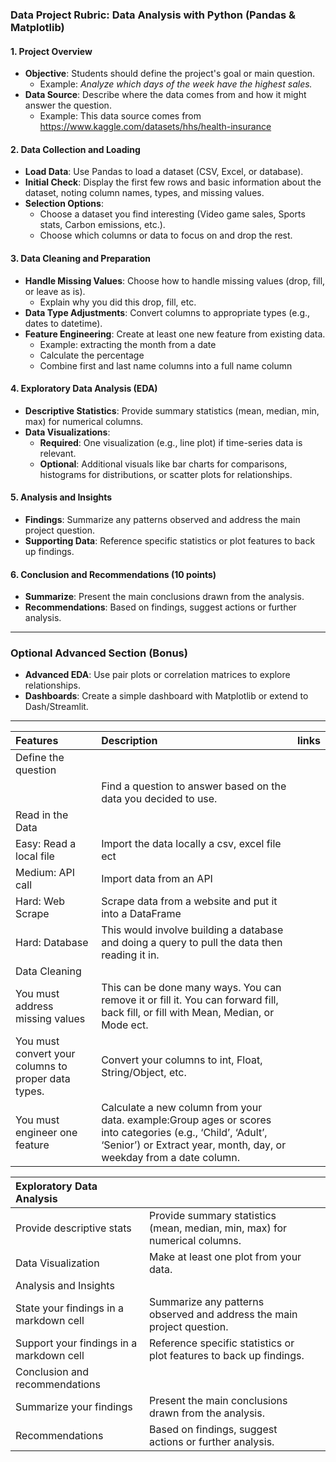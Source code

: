 ### **Data Project Rubric:**  **Data Analysis with Python (Pandas & Matplotlib)**

#### **1\. Project Overview** 

* **Objective**: Students should define the project's goal or main question.   
  * Example: *Analyze which days of the week have the highest sales.*  
* **Data Source**: Describe where the data comes from and how it might answer the question.  
  * Example: This data source comes from https://www.kaggle.com/datasets/hhs/health-insurance

#### **2\. Data Collection and Loading** 

* **Load Data**: Use Pandas to load a dataset (CSV, Excel, or database).  
* **Initial Check**: Display the first few rows and basic information about the dataset, noting column names, types, and missing values.  
* **Selection Options**:  
  * Choose a dataset you find interesting (Video game sales, Sports stats, Carbon emissions, etc.).  
  * Choose which columns or data to focus on and drop the rest.

#### **3\. Data Cleaning and Preparation** 

* **Handle Missing Values**: Choose how to handle missing values (drop, fill, or leave as is).  
  * Explain why you did this drop, fill, etc.   
* **Data Type Adjustments**: Convert columns to appropriate types (e.g., dates to datetime).  
* **Feature Engineering**: Create at least one new feature from existing data.  
  * Example: extracting the month from a date  
  * Calculate the percentage  
  * Combine first and last name columns into a full name column 

#### **4\. Exploratory Data Analysis (EDA)** 

* **Descriptive Statistics**: Provide summary statistics (mean, median, min, max) for numerical columns.  
* **Data Visualizations**:  
  * **Required**: One visualization (e.g., line plot) if time-series data is relevant.  
  * **Optional**: Additional visuals like bar charts for comparisons, histograms for distributions, or scatter plots for relationships.

#### **5\. Analysis and Insights**

* **Findings**: Summarize any patterns observed and address the main project question.  
* **Supporting Data**: Reference specific statistics or plot features to back up findings.

#### **6\. Conclusion and Recommendations (10 points)**

* **Summarize**: Present the main conclusions drawn from the analysis.  
* **Recommendations**: Based on findings, suggest actions or further analysis.

---

### **Optional Advanced Section (Bonus)**

* **Advanced EDA**: Use pair plots or correlation matrices to explore relationships.  
* **Dashboards**: Create a simple dashboard with Matplotlib or extend to Dash/Streamlit.

---

| Features | Description  | links |
| :---- | :---- | :---- |
| Define the question |  |  |
|  | Find a question to answer based on the data you decided to use.  |  |
| Read in the Data  |  |  |
| Easy: Read a local file | Import the data locally a csv, excel file ect  |  |
| Medium: API call  | Import data from an API  |  |
| Hard: Web Scrape  | Scrape data from a website and put it into a DataFrame |  |
| Hard: Database  | This would involve building a database and doing a query to pull the data then reading it in.  |  |
| Data Cleaning  |  |  |
| You must address missing values  | This can be done many ways. You can remove it or fill it. You can forward fill, back fill, or fill with Mean, Median, or Mode ect.   |  |
| You must convert your columns to proper data types.  | Convert your columns to int, Float, String/Object, etc.  |  |
| You must engineer one feature  | Calculate a new column from your data. example:Group ages or scores into categories (e.g., ‘Child’, ‘Adult’, ‘Senior’) or Extract year, month, day, or weekday from a date column. |  |

| Exploratory Data Analysis |  |  |
| :---- | :---- | :---- |
| Provide descriptive stats  | Provide summary statistics (mean, median, min, max) for numerical columns.  |  |
| Data Visualization  | Make at least one plot from your data.  |  |
| Analysis and Insights |  |  |
| State your findings in a markdown cell  | Summarize any patterns observed and address the main project question. |  |
| Support your findings in a markdown cell   | Reference specific statistics or plot features to back up findings. |  |
| Conclusion and recommendations  |  |  |
| Summarize your findings | Present the main conclusions drawn from the analysis. |  |
| Recommendations | Based on findings, suggest actions or further analysis. |  |


